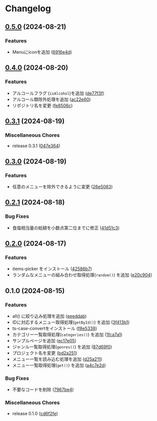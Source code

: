 # Changelog

## [0.5.0](https://github.com/ryohidaka/saizeriya-js/compare/v0.4.0...v0.5.0) (2024-08-21)


### Features

* Menuにiconを追加 ([6916e4d](https://github.com/ryohidaka/saizeriya-js/commit/6916e4dcafd1b463e460229d000ec020aa2c42ed))

## [0.4.0](https://github.com/ryohidaka/saizeriya-js/compare/v0.3.1...v0.4.0) (2024-08-20)


### Features

* アルコールフラグ (`isAlcohol`)を追加 ([de77f3f](https://github.com/ryohidaka/saizeriya-js/commit/de77f3f8ff0c5a5cb7e8119bb34049f1c8feae0a))
* アルコール類除外処理を追加 ([ac22e60](https://github.com/ryohidaka/saizeriya-js/commit/ac22e60e2bb920a1f8089296dadd7656a2cfc14b))
* リポジトリ名を変更 ([fe8506c](https://github.com/ryohidaka/saizeriya-js/commit/fe8506c17a7d87bbc749aaacf441d85446a9e231))

## [0.3.1](https://github.com/ryohidaka/saizeriya-js/compare/v0.3.0...v0.3.1) (2024-08-19)


### Miscellaneous Chores

* release 0.3.1 ([047e364](https://github.com/ryohidaka/saizeriya-js/commit/047e3647042ef74fdd2a1c73295c412b9b070e5c))

## [0.3.0](https://github.com/ryohidaka/saizeriya-js/compare/v0.2.1...v0.3.0) (2024-08-19)


### Features

* 任意のメニューを除外できるように変更 ([26e5083](https://github.com/ryohidaka/saizeriya-js/commit/26e5083087bbd7ed0b7cfa121c682e8ef3ab5fc3))

## [0.2.1](https://github.com/ryohidaka/saizeriya-js/compare/v0.2.0...v0.2.1) (2024-08-18)


### Bug Fixes

* 食塩相当量の総額を小数点第二位までに修正 ([41d51c3](https://github.com/ryohidaka/saizeriya-js/commit/41d51c318f7473a03ace40de87ef3414b4772764))

## [0.2.0](https://github.com/ryohidaka/saizeriya-js/compare/v0.1.0...v0.2.0) (2024-08-17)


### Features

* items-picker をインストール ([42586b7](https://github.com/ryohidaka/saizeriya-js/commit/42586b7f75b1d61ed46192f7e138b99d63fdc362))
* ランダムなメニューの組み合わせ取得処理(`random()`) を追加 ([e20c904](https://github.com/ryohidaka/saizeriya-js/commit/e20c904bc548cca84270c8ec6ce12912a525cd99))

## 0.1.0 (2024-08-15)


### Features

* all() に絞り込み処理を追加 ([eeeddab](https://github.com/ryohidaka/saizeriya-js/commit/eeeddabc29aa487e997ad4af65447421319fd171))
* IDに対応するメニュー取得処理(`getById()`) を追加 ([3f413b1](https://github.com/ryohidaka/saizeriya-js/commit/3f413b12814b426fa634f8194d57ec0260291fdb))
* ts-case-convertをインストール ([f8e5338](https://github.com/ryohidaka/saizeriya-js/commit/f8e5338770e19ca9855998f2b9bbc6c89cafa2e8))
* カテゴリー一覧取得処理(`categories()`) を追加 ([1fca7a1](https://github.com/ryohidaka/saizeriya-js/commit/1fca7a1caa5ca2ca8e2702eb49d935eda2de36d4))
* サンプルページを追加 ([ec17e05](https://github.com/ryohidaka/saizeriya-js/commit/ec17e05732ee89289a00c65b53059aa40b6d0568))
* ジャンル一覧取得処理(`genres()`) を追加 ([87d69f0](https://github.com/ryohidaka/saizeriya-js/commit/87d69f021a8576a9861e73e648707321cc8b6501))
* プロジェクト名を変更 ([bd2a251](https://github.com/ryohidaka/saizeriya-js/commit/bd2a251097a48ecbfe11c562599d7d510fe1e0ae))
* メニュー一覧を読み込む処理を追加 ([d25a211](https://github.com/ryohidaka/saizeriya-js/commit/d25a2112678ad225da4f39e9de6def492a7648b5))
* メニュー一覧取得処理(`get()`) を追加 ([a4c7e2d](https://github.com/ryohidaka/saizeriya-js/commit/a4c7e2dce640ba66349739d77508607f99df2a51))


### Bug Fixes

* 不要なコードを削除 ([7967be4](https://github.com/ryohidaka/saizeriya-js/commit/7967be4544b34b75791f728f96a132096e4e864a))


### Miscellaneous Chores

* release 0.1.0 ([cd6f2fe](https://github.com/ryohidaka/saizeriya-js/commit/cd6f2fe62c51a3a7aafc31df11c95cf0b5b18079))
